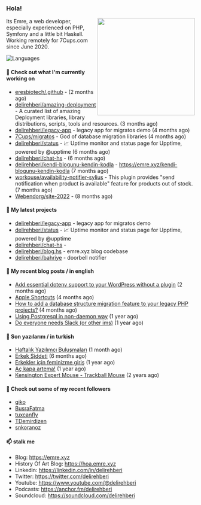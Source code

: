 <h3>Hola!</h3>
 

<img align="right" src="https://media.giphy.com/media/ZE6HYckyroMWwSp11C/giphy-downsized.gif" width="260">

Its Emre, a web developer, especially experienced on PHP, Symfony and a little bit Haskell. Working remotely for 7Cups.com since June 2020. 

![Languages](https://github-readme-stats.vercel.app/api/top-langs/?username=delirehberi&layout=compact)

#### 👷 Check out what I'm currently working on

- [eresbiotech/.github](https://github.com/eresbiotech/.github) -  (2 months ago)
- [delirehberi/amazing-deployment](https://github.com/delirehberi/amazing-deployment) - A curated list of amazing Deployment libraries, library distributions, scripts, tools and resources. (3 months ago)
- [delirehberi/legacy-app](https://github.com/delirehberi/legacy-app) - legacy app for migratos demo (4 months ago)
- [7Cups/migratos](https://github.com/7Cups/migratos) - God of database migration libraries (4 months ago)
- [delirehberi/status](https://github.com/delirehberi/status) - 📈 Uptime monitor and status page for Upptime, powered by @upptime (6 months ago)
- [delirehberi/chat-hs](https://github.com/delirehberi/chat-hs) -  (6 months ago)
- [delirehberi/kendi-blogunu-kendin-kodla](https://github.com/delirehberi/kendi-blogunu-kendin-kodla) - https://emre.xyz/kendi-blogunu-kendin-kodla (7 months ago)
- [workouse/availability-notifier-sylius](https://github.com/workouse/availability-notifier-sylius) - This plugin provides &#34;send notification when product is available&#34; feature for products out of stock. (7 months ago)
- [Webendorg/site-2022](https://github.com/Webendorg/site-2022) -  (8 months ago)

#### 🌱 My latest projects

- [delirehberi/legacy-app](https://github.com/delirehberi/legacy-app) - legacy app for migratos demo
- [delirehberi/status](https://github.com/delirehberi/status) - 📈 Uptime monitor and status page for Upptime, powered by @upptime
- [delirehberi/chat-hs](https://github.com/delirehberi/chat-hs) - 
- [delirehberi/blog.hs](https://github.com/delirehberi/blog.hs) - emre.xyz blog codebase 
- [delirehberi/bahriye](https://github.com/delirehberi/bahriye) - doorbell notifier

#### 📜 My recent blog posts / in english

- [Add essential dotenv support to your WordPress without a plugin](https://emre.xyz/add-essential-dotenv-support-to-your-wordpress-without-a-plugin) (2 months ago)
- [Apple Shortcuts](https://emre.xyz/apple-shortcuts) (4 months ago)
- [How to add a database structure migration feature to your legacy PHP projects?](https://emre.xyz/how-to-add-a-database-structure-migration-feature-to-your-legacy-php-projects) (4 months ago)
- [Using Postgresql in non-daemon way](https://emre.xyz/using-postgresql-in-non-daemon-way) (1 year ago)
- [Do everyone needs Slack (or other ims)](https://emre.xyz/do-everyone-needs-slack-or-other-ims) (1 year ago)

#### 📜 Son yazılarım / in turkish

- [Haftalık Yazılımcı Buluşmaları](https://emre.xyz/haftalik-yazilimci-bulusmalari) (1 month ago)
- [Erkek Şiddeti](https://emre.xyz/erkek-siddeti) (6 months ago)
- [Erkekler için feminizme giriş](https://emre.xyz/erkekler-icin-feminizme-giris) (1 year ago)
- [Aç kapa artema!](https://emre.xyz/ac-kapa-artema) (1 year ago)
- [Kensington Expert Mouse - Trackball Mouse](https://emre.xyz/kensington-expert-mouse-trackball-mouse) (2 years ago)

#### 👯 Check out some of my recent followers

- [giko](https://github.com/giko)
- [BusraFatma](https://github.com/BusraFatma)
- [tuxcanfly](https://github.com/tuxcanfly)
- [TDemirdizen](https://github.com/TDemirdizen)
- [snkoranoz](https://github.com/snkoranoz)

#### 📫 stalk me

- Blog: https://emre.xyz
- History Of Art Blog: https://hoa.emre.xyz
- Linkedin: https://linkedin.com/in/delirehberi
- Twitter: https://twitter.com/delirehberi
- Youtube: https://www.youtube.com/@delirehberi
- Podcasts: https://anchor.fm/delirehberi
- Soundcloud: https://soundcloud.com/delirehberi


